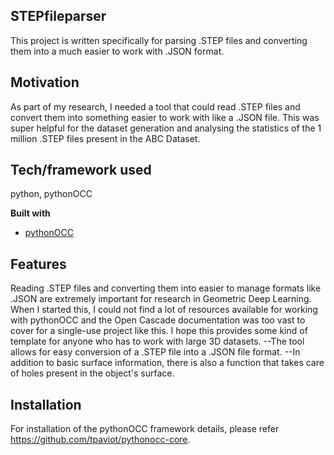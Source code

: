 ## STEPfileparser
This project is written specifically for parsing .STEP files and converting them into a much easier to work with .JSON format.

## Motivation
As part of my research, I needed a tool that could read .STEP files and convert them into something easier to work with like a .JSON file. This was super helpful for the dataset generation and analysing the statistics of the 1 million .STEP files present in the ABC Dataset.


## Tech/framework used
python, pythonOCC

<b>Built with</b>
- [pythonOCC](https://github.com/tpaviot/pythonocc-core)

## Features
Reading .STEP files and converting them into easier to manage formats like .JSON are extremely important for research in Geometric Deep Learning. When I started this, I could not find a lot of resources available for working with pythonOCC and the Open Cascade documentation was too vast to cover for a single-use project like this. I hope this provides some kind of template for anyone who has to work with large 3D datasets.
--The tool allows for easy conversion of a .STEP file into a .JSON file format.
--In addition to basic surface information, there is also a function that takes care of holes present in the object's surface.


## Installation
For installation of the pythonOCC framework details, please refer https://github.com/tpaviot/pythonocc-core.
